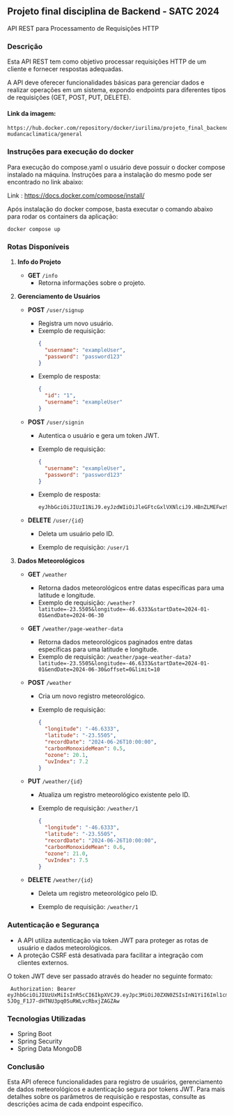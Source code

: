## Projeto final disciplina de Backend - SATC 2024

API REST para Processamento de Requisições HTTP

### Descrição

Esta API REST tem como objetivo processar requisições HTTP de um cliente e fornecer respostas adequadas.

A API deve oferecer funcionalidades básicas para gerenciar dados e realizar operações em um sistema, expondo endpoints para diferentes tipos de requisições (GET, POST, PUT, DELETE).


#### Link da imagem:
```
https://hub.docker.com/repository/docker/iurilima/projeto_final_backend_satc-mudancaclimatica/general
```

### Instruções para execução do docker
Para execução do compose.yaml o usuário deve possuir o docker compose instalado na máquina. Instruções para a instalação do mesmo pode ser encontrado no link abaixo:

Link : https://docs.docker.com/compose/install/

Após instalação do docker compose, basta executar o comando abaixo para rodar os containers da aplicação:

```docker compose up```


### Rotas Disponíveis

1. **Info do Projeto**

    - **GET** `/info`
        - Retorna informações sobre o projeto.


2. **Gerenciamento de Usuários**

    - **POST** `/user/signup`
        - Registra um novo usuário.
        - Exemplo de requisição:
          ```json
          {
            "username": "exampleUser",
            "password": "password123"
          }
          ```
        - Exemplo de resposta:
          ```json
          {
            "id": "1",
            "username": "exampleUser"
          }
          ```

    - **POST** `/user/signin`
   
        - Autentica o usuário e gera um token JWT.
      
        - Exemplo de requisição:
      
          ```json
          {
            "username": "exampleUser",
            "password": "password123"
          }
          ```
          
        - Exemplo de resposta:
      
          ```
          eyJhbGciOiJIUzI1NiJ9.eyJzdWIiOiJleGFtcGxlVXNlciJ9.HBnZLMEFwz9rf6JqfN6YSeQc2sVkiSfRzBqy6XjVv0k
          ```

    - **DELETE** `/user/{id}`
   
        - Deleta um usuário pelo ID.
      
        - Exemplo de requisição: `/user/1`


3. **Dados Meteorológicos**

    - **GET** `/weather`
        - Retorna dados meteorológicos entre datas específicas para uma latitude e longitude.
        - Exemplo de requisição: `/weather?latitude=-23.5505&longitude=-46.6333&startDate=2024-01-01&endDate=2024-06-30`

    - **GET** `/weather/page-weather-data`
        - Retorna dados meteorológicos paginados entre datas específicas para uma latitude e longitude.
        - Exemplo de requisição: `/weather/page-weather-data?latitude=-23.5505&longitude=-46.6333&startDate=2024-01-01&endDate=2024-06-30&offset=0&limit=10`

    - **POST** `/weather`
        - Cria um novo registro meteorológico.
      
        - Exemplo de requisição:
      
          ```json
          {
            "longitude": "-46.6333",
            "latitude": "-23.5505",
            "recordDate": "2024-06-26T10:00:00",
            "carbonMonoxideMean": 0.5,
            "ozone": 20.1,
            "uvIndex": 7.2
          }
          ```

    - **PUT** `/weather/{id}`
        - Atualiza um registro meteorológico existente pelo ID.
      
        - Exemplo de requisição: `/weather/1`
      
          ```json
          {
            "longitude": "-46.6333",
            "latitude": "-23.5505",
            "recordDate": "2024-06-26T10:00:00",
            "carbonMonoxideMean": 0.6,
            "ozone": 21.0,
            "uvIndex": 7.5
          }
          ```

    - **DELETE** `/weather/{id}`
   
        - Deleta um registro meteorológico pelo ID.
      
        - Exemplo de requisição: `/weather/1`


### Autenticação e Segurança

- A API utiliza autenticação via token JWT para proteger as rotas de usuário e dados meteorológicos.
- A proteção CSRF está desativada para facilitar a integração com clientes externos.

O token JWT deve ser passado através do header no seguinte formato:
```
 Authorization: Bearer eyJhbGciOiJIUzUxMiIsInR5cCI6IkpXVCJ9.eyJpc3MiOiJ0ZXN0ZSIsInN1YiI6Iml1cmltYXJxdWVzQGhvdG1haWwuY29tIiwicm9sZSI6IkFETUlOIiwiaWF0IjoxNzE5MzYyOTAzLCJleHAiOjE3NzkzNjI5MDN9.dpKFuKAvP8G6BGyW4DgC3AjlgbpZ24aHLCKKHqmnBNXvGbcE1-5JOg_F1J7-dHTNU3pq0SuRWLvcRbxjZAGZAw
```


### Tecnologias Utilizadas

- Spring Boot
- Spring Security
- Spring Data MongoDB

### Conclusão

Esta API oferece funcionalidades para registro de usuários, gerenciamento de dados meteorológicos e autenticação segura por tokens JWT. Para mais detalhes sobre os parâmetros de requisição e respostas, consulte as descrições acima de cada endpoint específico.
